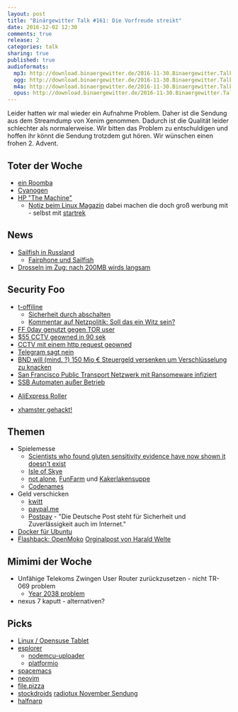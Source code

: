 ```yaml
---
layout: post
title: "Binärgewitter Talk #161: Die Vorfreude streikt"
date: 2016-12-02 12:30
comments: true
release: 2
categories: talk
sharing: true
published: true
audioformats:
  mp3: http://download.binaergewitter.de/2016-11-30.Binaergewitter.Talk.161.mp3
  ogg: http://download.binaergewitter.de/2016-11-30.Binaergewitter.Talk.161.ogg
  m4a: http://download.binaergewitter.de/2016-11-30.Binaergewitter.Talk.161.m4a
  opus: http://download.binaergewitter.de/2016-11-30.Binaergewitter.Talk.161.opus
---
```

Leider hatten wir mal wieder ein Aufnahme Problem. Daher ist die Sendung aus dem Streamdump von Xenim genommen. Dadurch ist die Qualität leider schlechter als normalerweise. Wir bitten das Problem zu entschuldigen und hoffen ihr könnt
die Sendung trotzdem gut hören. Wir wünschen einen frohen 2. Advent.

## Toter der Woche
- [ein Roomba](http://de.engadget.com/2016/11/24/zeitgeist-drama-nest-kamera-beobachtet-roomba-selbstmord/)
- [Cyanogen](http://www.heise.de/newsticker/meldung/Android-Alternative-Cyanogen-vor-dem-Aus-weitere-Entlassungen-und-Standortschliessung-3507117.html)
- [HP "The Machine"](http://www.theregister.co.uk/2016/11/29/hp_labs_delivered_machine_proof_of_concept_prototype_but_machine_product_is_no_more)
  - [Notiz beim Linux Magazin](http://www.linux-magazin.de/NEWS/Aus-der-Traum-HPE-beerdigt-The-Machine)
    dabei machen die doch groß werbung mit - selbst mit [startrek](https://www.youtube.com/watch?v=iBBZ4y_Xero&index=22&list=PLbzoR-pLrL6ovByiWK-8ALCkZoCQAK-i_)

## News
* [Sailfish in Russland](http://www.pro-linux.de/news/1/24229/sailfish-os-wird-offizielles-mobiles-betriebssystem-in-russland.html)
    * [Fairphone und Sailfish](https://forum.fairphone.com/t/will-sailfish-os-be-officially-supported-on-the-fp2/16839/51)
* [Drosseln im Zug: nach 200MB wirds langsam](https://www.heise.de/newsticker/meldung/Deutsche-Bahn-Kostenloses-ICE-WLAN-wird-nach-200-Megabyte-gedrosselt-3507405.html)


## Security Foo
- [t-offiline](https://netzpolitik.org/2016/tr-069-die-telekom-und-das-was-wirklich-geschah/)
  - [Sicherheit durch abschalten](https://www.heise.de/newsticker/meldung/Grossstoerung-bei-der-Telekom-Was-wirklich-geschah-3520212.html?wt_mc=rss.ho.beitrag.atom)
  - [Kommentar auf Netzpolitik: Soll das ein Witz sein?](https://netzpolitik.org/2016/kommentar-zum-telekom-router-angriff-soll-das-ein-witz-sein/)
- [FF 0day genutzt gegen TOR user](http://arstechnica.com/security/2016/11/firefox-0day-used-against-tor-users-almost-identical-to-one-fbi-used-in-2013/)
- [$55 CCTV geowned in 90 sek](https://www.hackread.com/mirai-botnet-hacks-surveillance-camera-in-98-secs/)
- [CCTV mit einem http request geowned](http://www.theregister.co.uk/2016/11/30/iot_cameras_compromised_by_long_url/)
- [Telegram sagt nein](https://www.heise.de/newsticker/meldung/Dschihad-per-Smartphone-Messenger-Dienst-Telegram-in-der-Kritik-3506323.html)
 - [BND will (mind. ?) 150 Mio € Steuergeld versenken um Verschlüsselung zu knacken](https://www.heise.de/newsticker/meldung/BND-will-angeblich-mit-150-Millionen-Euro-Whatsapp-Co-knacken-3520634.html)
- [San Francisco Public Transport Netzwerk mit Ransomeware infiziert](http://www.sfexaminer.com/hacked-appears-muni-stations-fare-payment-system-crashes/)
- [SSB Automaten außer Betrieb](http://www.stuttgarter-zeitung.de/inhalt.nahverkehr-in-stuttgart-ssb-automaten-zeitweise-ausser-betrieb.894f62ed-f265-482b-aa75-0ba73b61dc34.html)
* [ AliExpress Roller ](https://www.aliexpress.com/item/Electric-Two-wheel-Scooter-Endurance-Mileage-15-miles-Carbon-Fiber-Scooters-250W-24V-8-8-Ah/32750647763.html)
- [xhamster gehackt!](https://www.heise.de/newsticker/meldung/Porno-Seite-xHamster-gehackt-Nutzer-Daten-zum-Verkauf-angeboten-3520162.html)


## Themen
- Spielemesse
    * [Scientists who found gluten sensitivity evidence have now shown it doesn't exist](http://www.sciencealert.com/scientists-who-found-evidence-for-gluten-sensitivity-have-now-shown-it-doesn-t-exist)
    * [Isle of Skye](https://www.amazon.de/Lookout-Games-22160078-Isle-Spiele/dp/B010G088IY/tag=trektrip)
    * [not alone](https://www.spiele-offensive.de/Spiel/Not-Alone-dt-1018840.html), [FunFarm](http://amzn.to/2gPotWM) und [Kakerlakensuppe](http://amzn.to/2gPnHJo)
    * [Codenames](https://www.amazon.de/Heidelberger-Spieleverlag-CZ066-Codenames/dp/B017WFKS16/tag=trektrip)
- Geld verschicken
    * [kwitt](http://www.heise.de/newsticker/meldung/Kwitt-Mit-dem-Handy-bequem-Geld-anfordern-und-senden-3505772.html)
    * [paypal.me](http://paypal.me/ingoebel)
    - [Postpay](https://www.deutschepost.de/de/p/postpay/postpay/so-funktioniert-s.html) - "Die Deutsche Post steht für Sicherheit und Zuverlässigkeit auch im Internet."
- [Docker für Ubuntu](https://www.docker.com/docker-news-and-press/docker-and-canonical-partner-cs-docker-engine-millions-ubuntu-users)
- [Flashback: OpenMoko](http://www.linux-magazin.de/NEWS/Rueckblick-auf-Open-Moko-Schoene-neue-Smartphone-Welt) [Orginalpost von Harald Welte](http://laforge.gnumonks.org/blog/20160920-openmoko_10years/)

## Mimimi der Woche
- Unfähige Telekoms Zwingen User Router zurückzusetzen - nicht TR-069 problem
  * [Year 2038 problem](https://en.wikipedia.org/wiki/Year_2038_problem)
- nexus 7 kaputt - alternativen?

## Picks
- [Linux / Opensuse Tablet](https://www.indiegogo.com/projects/first-true-linux-x86-and-x64-tablet/x/4366579#/)
- [ esplorer ](https://esp8266.ru/esplorer/)
  - [ nodemcu-uploader ](https://github.com/kmpm/nodemcu-uploader)
  - [ platformio ](http://platformio.org/)
- [spacemacs](http://spacemacs.org/)
- [neovim](https://neovim.io/)
- [file.pizza](https://file.pizza/)
- [stockdroids](https://www.stockdroids.com/)
[radiotux November Sendung](http://www.radiotux.de/index.php?/archives/8021-RadioTux-Sendung-November-2016.html)
- [halfnarp](https://halfnarp.events.ccc.de/)

